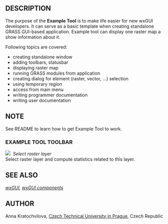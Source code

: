 ## DESCRIPTION

The purpose of the **Example Tool** is to make life easier for new wxGUI
developers. It can serve as a basic template when creating standalone
GRASS GUI-based application. Example tool can display one raster map a
show information about it.

Following topics are covered:

- creating standalone window
- adding toolbars, statusbar
- displaying raster map
- running GRASS modules from application
- creating dialog for element (raster, vector, ...) selection
- using temporary region
- access from main menu
- writing programmer documentation
- writing user documentation

## NOTE

See README to learn how to get Example Tool to work.

### EXAMPLE TOOL TOOLBAR

![](icons/layer-raster-add.png)  *Select raster layer*  
Select raster layer and compute statistics related to this layer.

## SEE ALSO

*[wxGUI](wxGUI.md), [wxGUI components](wxGUI.components.md)*

## AUTHOR

Anna Kratochvilova, [Czech Technical University in
Prague](https://www.cvut.cz), Czech Republic
